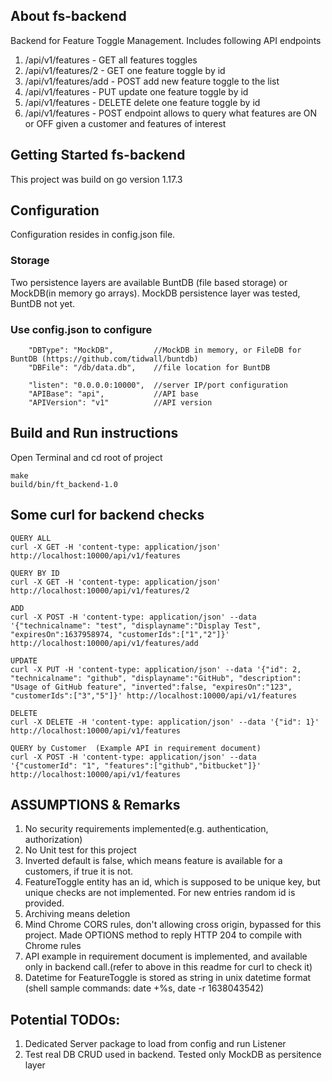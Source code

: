 ## About fs-backend
Backend for Feature Toggle Management. Includes following API endpoints
1. /api/v1/features - GET all features toggles
2. /api/v1/features/2 - GET one feature toggle by id
3. /api/v1/features/add - POST add new feature toggle to the list
4. /api/v1/features - PUT update one feature toggle by id
5. /api/v1/features - DELETE delete one feature toggle by id
6. /api/v1/features - POST endpoint allows to query what features are ON or OFF given a customer and features of interest

## Getting Started fs-backend
This project was build on go version 1.17.3

## Configuration
Configuration resides in config.json file.

### Storage 
Two persistence layers are available BuntDB (file based  storage) or MockDB(in memory go arrays). MockDB persistence layer was tested, BuntDB not yet.

### Use config.json to configure 
```
    "DBType": "MockDB",			//MockDB in memory, or FileDB for BuntDB (https://github.com/tidwall/buntdb)
    "DBFile": "/db/data.db",	//file location for BuntDB
    
    "listen": "0.0.0.0:10000",	//server IP/port configuration
    "APIBase": "api",			//API base
    "APIVersion": "v1"			//API version
```


## Build and Run instructions
Open Terminal and cd root of project
```
make
build/bin/ft_backend-1.0
```

## Some curl for backend checks
```
QUERY ALL 
curl -X GET -H 'content-type: application/json' http://localhost:10000/api/v1/features

QUERY BY ID 
curl -X GET -H 'content-type: application/json' http://localhost:10000/api/v1/features/2

ADD
curl -X POST -H 'content-type: application/json' --data '{"technicalname": "test", "displayname":"Display Test", "expiresOn":1637958974, "customerIds":["1","2"]}' http://localhost:10000/api/v1/features/add

UPDATE 
curl -X PUT -H 'content-type: application/json' --data '{"id": 2, "technicalname": "github", "displayname":"GitHub", "description": "Usage of GitHub feature", "inverted":false, "expiresOn":"123", "customerIds":["3","5"]}' http://localhost:10000/api/v1/features

DELETE
curl -X DELETE -H 'content-type: application/json' --data '{"id": 1}' http://localhost:10000/api/v1/features

QUERY by Customer  (Example API in requirement document)
curl -X POST -H 'content-type: application/json' --data '{"customerId": "1", "features":["github","bitbucket"]}' http://localhost:10000/api/v1/features
```

## ASSUMPTIONS & Remarks
1. No security requirements implemented(e.g. authentication, authorization)
2. No Unit test for this project
3. Inverted default is false, which means feature is available for a customers, if true it is not.
4. FeatureToggle entity has an id, which is supposed to be unique key, but unique checks are not implemented. For new entries random id is provided. 
5. Archiving means deletion
6. Mind Chrome CORS rules, don't allowing cross origin, bypassed for this project. Made OPTIONS method to reply HTTP 204 to compile with Chrome rules
7. API example in requirement document is implemented, and available only in backend call.(refer to above in this readme for curl to check it)
8. Datetime for FeatureToggle is stored as string in unix datetime format (shell sample commands: date +%s, date -r 1638043542)


## Potential TODOs:
1. Dedicated Server package to load from config and run Listener 
2. Test real DB CRUD used in backend. Tested only MockDB as persitence layer
